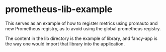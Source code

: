 # prometheus-lib-example

This serves as an example of how to register metrics using promauto and new Prometheus registry, as to avoid using the global prometheus registry.


The content in the lib directory is the example of library, and fancy-app is the way one would import that library into the application.


